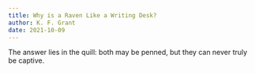 ```yaml
---
title: Why is a Raven Like a Writing Desk?
author: K. F. Grant
date: 2021-10-09
---
```


The answer lies in the quill: both may be penned, but they can never truly be captive.
